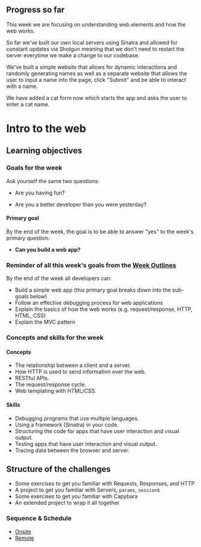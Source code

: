 ## Progress so far


This week we are focusing on understanding web elements and how the web works.

So far we've built our own local servers using Sinatra and allowed for constant updates via Shotgun meaning that we don't need to restart the server everytime we make a change to our codebase.

We've built a simple website that allows for dynamic interactions and randomly generating names as well as a separate website that allows the user to input a name into the page, click "Submit" and be able to interact with a name.

We have added a cat form now which starts the app and asks the user to enter a cat name.


# Intro to the web

## Learning objectives

### Goals for the week

Ask yourself the same two questions:

- Are you having fun?

- Are you a better developer than you were yesterday?

#### Primary goal

By the end of the week, the goal is to be able to answer "yes" to the week's primary question:

- **Can you build a web app?**

### Reminder of all this week's goals from the [Week Outlines](https://github.com/makersacademy/course/blob/master/week_outlines.md)

By the end of the week all developers can:

* Build a simple web app (this primary goal breaks down into the sub-goals below)
* Follow an effective debugging process for web applications
* Explain the basics of how the web works (e.g. request/response, HTTP, HTML, CSS)
* Explain the MVC pattern

### Concepts and skills for the week

#### Concepts

- The relationship between a client and a server.
- How HTTP is used to send information over the web.
- RESTful APIs.
- The request/response cycle.
- Web templating with HTML/CSS.

#### Skills

- Debugging programs that use multiple languages.
- Using a framework (Sinatra) in your code.
- Structuring the code for apps that have user interaction and visual output.
- Testing apps that have user interaction and visual output.
- Tracing data between the browser and server.

## Structure of the challenges

- Some exercises to get you familiar with Requests, Responses, and HTTP
- A project to get you familiar with Servers, `params`, `session`s
- Some exercises to get you familiar with Capybara
- An extended project to wrap it all together

### Sequence & Schedule
* [Onsite](../sequence/onsite/week03.md)
* [Remote](../sequence/remote/week03.md)